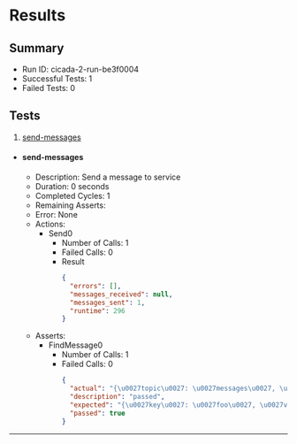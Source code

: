# Results

## Summary

* Run ID: cicada-2-run-be3f0004
* Successful Tests: 1
* Failed Tests: 0

## Tests
1. [send-messages](#send-messages)
* #### send-messages
    - Description: Send a message to service
    - Duration: 0 seconds
    - Completed Cycles: 1
    - Remaining Asserts: 
    - Error: None
    - Actions:
        * Send0
            - Number of Calls: 1
            - Failed Calls: 0
            - Result
                ```json
                {
                  "errors": [],
                  "messages_received": null,
                  "messages_sent": 1,
                  "runtime": 296
                }
                ```
    - Asserts:
        * FindMessage0
            - Number of Calls: 1
            - Failed Calls: 0
                ```json
                {
                  "actual": "{\u0027topic\u0027: \u0027messages\u0027, \u0027key\u0027: \u0027foo\u0027, \u0027value\u0027: \u0027bar\u0027}",
                  "description": "passed",
                  "expected": "{\u0027key\u0027: \u0027foo\u0027, \u0027value\u0027: \u0027bar\u0027}",
                  "passed": true
                }
                ```
---

